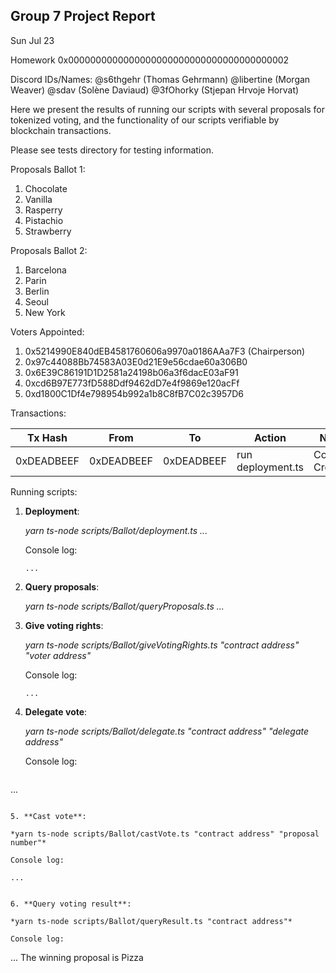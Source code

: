 ## Group 7 Project Report

Sun Jul 23

Homework 0x0000000000000000000000000000000000000002

Discord IDs/Names: @s6thgehr (Thomas Gehrmann) @libertine (Morgan Weaver) @sdav (Solène Daviaud) @3fOhorky (Stjepan Hrvoje Horvat)

Here we present the results of running our scripts with several proposals for tokenized voting, and the functionality of our scripts verifiable by blockchain transactions.

Please see tests directory for testing information.

Proposals Ballot 1:

1. Chocolate
2. Vanilla
3. Rasperry
4. Pistachio
5. Strawberry

Proposals Ballot 2:

1. Barcelona
2. Parin
3. Berlin
4. Seoul
5. New York

Voters Appointed:

1. 0x5214990E840dEB4581760606a9970a0186AAa7F3 (Chairperson)
2. 0x97c44088Bb74583A03E0d21E9e56cdae60a306B0
3. 0x6E39C86191D1D2581a24198b06a3f6dacE03aF91
4. 0xcd6B97E773fD588Ddf9462dD7e4f9869e120acFf
5. 0xd1800C1Df4e798954b992a1b8C8fB7C02c3957D6

Transactions:

| Tx Hash                                                            | From                                       | To  | Action            | Notes             |
| ------------------------------------------------------------------ | ------------------------------------------ | --- | ----------------- | ----------------- |
| 0xDEADBEEF | 0xDEADBEEF | 0xDEADBEEF | run deployment.ts | Contract Creation |


Running scripts:

1. **Deployment**:

   *yarn ts-node scripts/Ballot/deployment.ts ...*
   
   Console log:
   ```
   ...
   ```
   
2. **Query proposals**:

   *yarn ts-node scripts/Ballot/queryProposals.ts ...*
   

3. **Give voting rights**:

   *yarn ts-node scripts/Ballot/giveVotingRights.ts "contract address" "voter address"*
   
   Console log:
   ```
   ...
   ```
   
4. **Delegate vote**:

   *yarn ts-node scripts/Ballot/delegate.ts "contract address" "delegate address"*
   
   Console log:
   ```
  ...
   ```
   
5. **Cast vote**:

   *yarn ts-node scripts/Ballot/castVote.ts "contract address" "proposal number"*
   
   Console log:
   ```
    ... 
   ```
   
6. **Query voting result**:

   *yarn ts-node scripts/Ballot/queryResult.ts "contract address"*
   
   Console log:
   ```
   ...
   The winning proposal is Pizza
   ```


